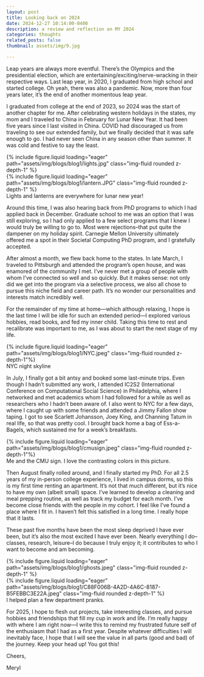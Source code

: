 ```yaml
---
layout: post
title: Looking back on 2024
date: 2024-12-27 10:14:00-0400
description: a review and reflection on MY 2024
categories: thoughts
related_posts: false
thumbnail: assets/img/9.jpg

---
```


Leap years are always more eventful. There’s the Olympics and the presidential election, which are entertaining/exciting/nerve-wracking in their respective ways. Last leap year, in 2020, I graduated from high school and started college. Oh yeah, there was also a pandemic. Now, more than four years later, it’s the end of another momentous leap year.

I graduated from college at the end of 2023, so 2024 was the start of another chapter for me. After celebrating western holidays in the states, my mom and I traveled to China in February for Lunar New Year. It had been five years since I last visited in China. COVID had discouraged us from traveling to see our extended family, but we finally decided that it was safe enough to go. I had never seen China in any season other than summer. It was cold and festive to say the least. 

<div class="row mt-3">
    <div class="col-sm mt-3 mt-md-0">
        {% include figure.liquid loading="eager" path="assets/img/blogs/blog1/lights.jpg" class="img-fluid rounded z-depth-1" %}
    </div>
    <div class="col-sm mt-3 mt-md-0">
        {% include figure.liquid loading="eager" path="assets/img/blogs/blog1/lantern.JPG" class="img-fluid rounded z-depth-1" %}
    </div>
</div>
<div class="caption">
    Lights and lanterns are everywhere for lunar new year!
</div>

Around this time, I was also hearing back from PhD programs to which I had applied back in December. Graduate school to me was an option that I was still exploring, so I had only applied to a few select programs that I knew I would truly be willing to go to. Most were rejections–that put quite the dampener on my holiday spirit. Carnegie Mellon University ultimately offered me a spot in their Societal Computing PhD program, and I gratefully accepted. 

After almost a month, we flew back home to the states. In late March, I traveled to Pittsburgh and attended the program’s open house, and was enamored of the community I met. I’ve never met a group of people with whom I’ve connected so well and so quickly. But it makes sense: not only did we get into the program via a selective process, we also all chose to pursue this niche field and career path. It’s no wonder our personalities and interests match incredibly well.

For the remainder of my time at home—which although relaxing, I hope is the last time I will be idle for such an extended period—I explored various hobbies, read books, and fed my inner child. Taking this time to rest and recalibrate was important to me, as I was about to start the next stage of my life.

<div class="row mt-3 justify-content-center">
    <div class="col-sm-8 col-md-6 mt-3 mt-md-0">
        {% include figure.liquid loading="eager" path="assets/img/blogs/blog1/NYC.jpeg" class="img-fluid rounded z-depth-1"%}
    </div>
</div>
<div class="caption text-center">
    NYC night skyline
</div>

In July, I finally got a bit antsy and booked some last-minute trips. Even though I hadn’t submitted any work, I attended IC2S2 (International Conference on Computational Social Science) in Philadelphia, where I networked and met academics whom I had followed for a while as well as researchers who I hadn’t been aware of. I also went to NYC for a few days, where I caught up with some friends and attended a Jimmy Fallon show taping. I got to see Scarlett Johansson, Joey King, and Channing Tatum in real life, so that was pretty cool. I brought back home a bag of Ess-a-Bagels, which sustained me for a week’s breakfasts.

<div class="row mt-3 justify-content-center">
    <div class="col-sm-8 col-md-6 mt-3 mt-md-0">
        {% include figure.liquid loading="eager" path="assets/img/blogs/blog1/cmusign.jpeg" class="img-fluid rounded z-depth-1"%}
    </div>
</div>
<div class="caption text-center">
    Me and the CMU sign. I love the contrasting colors in this picture. 
</div>

Then August finally rolled around, and I finally started my PhD.
For all 2.5 years of my in-person college experience, I lived in campus dorms, so this is my first time renting an apartment. It’s not that much different, but it’s nice to have my own (albeit small) space. I’ve learned to develop a cleaning and meal prepping routine, as well as track my budget for each month. I’ve become close friends with the people in my cohort. I feel like I’ve found a place where I fit in. I haven’t felt this satisfied in a long time. I really hope that it lasts.

These past five months have been the most sleep deprived I have ever been, but it’s also the most excited I have ever been. Nearly everything I do–classes, research, leisure–I do because I truly enjoy it; it contributes to who I want to become and am becoming.

<div class="row mt-3">
    <div class="col-sm mt-3 mt-md-0">
        {% include figure.liquid loading="eager" path="assets/img/blogs/blog1/ghosts.jpeg" class="img-fluid rounded z-depth-1" %}
    </div>
    <div class="col-sm mt-3 mt-md-0">
        {% include figure.liquid loading="eager" path="assets/img/blogs/blog1/C88F006B-4A2D-4A6C-8187-B5FEBBC3E22A.jpeg" class="img-fluid rounded z-depth-1" %}
    </div>
</div>
<div class="caption">
    I helped plan a few department pranks.
</div>


For 2025, I hope to flesh out projects, take interesting classes, and pursue hobbies and friendships that fill my cup in work and life. I’m really happy with where I am right now—I write this to remind my frustrated future self of the enthusiasm that I had as a first year. Despite whatever difficulties I will inevitably face, I hope that I will see the value in all parts (good and bad) of the journey. Keep your head up! You got this!

Cheers,

Meryl
